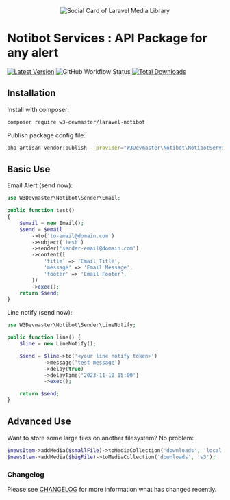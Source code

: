 <p align="center"><img src="/art/socialcard.png" alt="Social Card of Laravel Media Library"></p>

# Notibot Services : API Package for any alert

[![Latest Version](https://img.shields.io/github/release/w3-devmaster/laravel-notibot.svg?style=flat-square)](https://github.com/w3-devmaster/laravel-notibot/releases)
![GitHub Workflow Status](https://img.shields.io/github/actions/workflow/status/w3-devmaster/laravel-notibot/run-tests.yml?branch=master&style=flat-square&label=tests)
[![Total Downloads](https://img.shields.io/packagist/dt/w3-devmaster/laravel-notibot.svg?style=flat-square)](https://packagist.org/packages/w3-devmaster/laravel-notibot)

## Installation

Install with composer: 

```bash
composer require w3-devmaster/laravel-notibot
```
Publish package config file:

```bash
php artisan vendor:publish --provider="W3Devmaster\Notibot\NotibotServiceProvider"
```

## Basic Use

Email Alert (send now):

```php
use W3Devmaster\Notibot\Sender\Email;

public function test()
{
    $email = new Email();
    $send = $email
        ->to('to-email@domain.com')
        ->subject('test')
        ->sender('sender-email@domain.com')
        ->content([
            'title' => 'Email Title',
            'message' => 'Email Message',
            'footer' => 'Email Footer',
        ])
        ->exec();
    return $send;
}
```

Line notify (send now):

```php
use W3Devmaster\Notibot\Sender\LineNotify;

public function line() {
    $line = new LineNotify();

    $send = $line->to('<your line notify token>')
            ->message('test message')
            ->delay(true)
            ->delayTime('2023-11-10 15:00')
            ->exec();

    return $send;
}
```

## Advanced Use

Want to store some large files on another filesystem? No problem:

```php
$newsItem->addMedia($smallFile)->toMediaCollection('downloads', 'local');
$newsItem->addMedia($bigFile)->toMediaCollection('downloads', 's3');
```

### Changelog

Please see [CHANGELOG](CHANGELOG.md) for more information what has changed recently.
